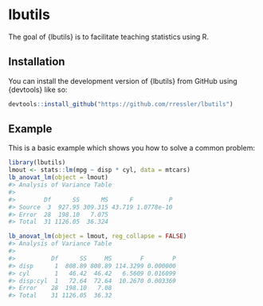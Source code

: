 
<!-- README.md is generated from README.Rmd. Please edit that file -->

# lbutils

<!-- badges: start -->
<!-- badges: end -->

The goal of {lbutils} is to facilitate teaching statistics using R.

## Installation

You can install the development version of {lbutils} from GitHub using
{devtools} like so:

``` r
devtools::install_github("https://github.com/rressler/lbutils")
```

## Example

This is a basic example which shows you how to solve a common problem:

``` r
library(lbutils)
lmout <- stats::lm(mpg ~ disp * cyl, data = mtcars)
lb_anovat_lm(object = lmout)
#> Analysis of Variance Table
#> 
#>        Df      SS      MS      F          P
#> Source  3  927.95 309.315 43.719 1.0778e-10
#> Error  28  198.10   7.075                  
#> Total  31 1126.05  36.324

lb_anovat_lm(object = lmout, reg_collapse = FALSE)
#> Analysis of Variance Table
#> 
#>          Df      SS     MS        F        P
#> disp      1  808.89 808.89 114.3299 0.000000
#> cyl       1   46.42  46.42   6.5609 0.016099
#> disp:cyl  1   72.64  72.64  10.2670 0.003369
#> Error    28  198.10   7.08                  
#> Total    31 1126.05  36.32
```
